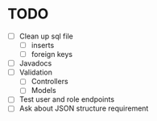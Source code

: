 # TODO

- [ ] Clean up sql file
    - [ ] inserts
    - [ ] foreign keys
- [ ] Javadocs
- [ ] Validation
  - [ ] Controllers
  - [ ] Models
- [ ] Test user and role endpoints
- [ ] Ask about JSON structure requirement